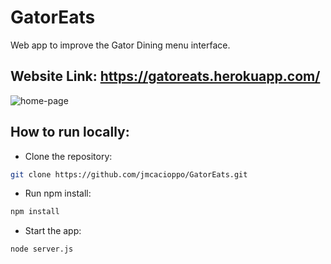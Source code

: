 # GatorEats
Web app to improve the Gator Dining menu interface.

## Website Link: https://gatoreats.herokuapp.com/

![home-page](https://github.com/jmcacioppo/GatorEats/img/today-menu.png)


## How to run locally:
- Clone the repository:
```bash
git clone https://github.com/jmcacioppo/GatorEats.git
```
- Run npm install:
```bash
npm install
```
- Start the app:
```bash
node server.js
```
